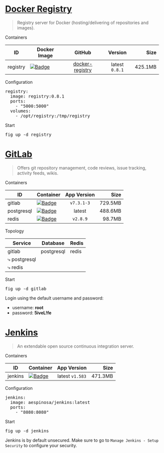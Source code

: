 # [Docker Registry](https://github.com/docker/docker-registry)

> Registry server for Docker (hosting/delivering of repositories and images).

Containers

|ID           |Docker Image                                                                                               |GitHub                                                                      |Version        |Size   |
|-------------|-----------------------------------------------------------------------------------------------------------|:--------------------------------------------------------------------------:|:-------------:|------:|
|registry     |[![Badge](http://dockeri.co/image/library/registry)](https://registry.hub.docker.com/u/library/registry/)  |[docker-registry](https://github.com/docker/docker-registry)         |latest  `0.8.1`|425.1MB|

Configuration

<pre>
registry:
  image: registry:0.8.1
  ports:
    - "5000:5000"
  volumes:
    - /opt/registry:/tmp/registry
</pre>

Start

<pre>
fig up -d registry
</pre>



# [GitLab](https://about.gitlab.com/)

> Offers git repository management, code reviews, issue tracking, activity feeds, wikis.

Containers

|ID        |Container                                                                                                |App Version    |Size   |
|----------|---------------------------------------------------------------------------------------------------------|:-------------:|------:|
|gitlab    |[![Badge](http://dockeri.co/image/sameersbn/gitlab)](https://github.com/sameersbn/docker-gitlab)         |`v7.3.1-3`     |729.5MB|
|postgresql|[![Badge](http://dockeri.co/image/orchardup/postgresql)](https://github.com/orchardup/docker-postgresql) |latest         |488.6MB|
|redis     |[![Badge](http://dockeri.co/image/_/redis)](https://registry.hub.docker.com/_/redis/)                    |`v2.8.9`       | 98.7MB|

Topology

|Service             |Database  |Redis|
|--------------------|----------|-----|
|gitlab              |postgresql|redis|
| &#x2937; postgresql|          |     |
| &#x2937; redis     |          |     |

Start

<pre>
fig up -d gitlab
</pre>

Login using the default username and password:

* username: **root**
* password: **5iveL!fe**



# [Jenkins](http://jenkins-ci.org/)

> An extendable open source continuous integration server.

Containers

|ID           |Container                                                                                                  |App Version    |Size   |
|-------------|-----------------------------------------------------------------------------------------------------------|:-------------:|------:|
|jenkins      |[![Badge](http://dockeri.co/image/aespinosa/jenkins)](https://registry.hub.docker.com/u/aespinosa/jenkins/)|latest `v1.583`|471.3MB|

Configuration

<pre>
jenkins:
  image: aespinosa/jenkins:latest
  ports:
    - "8080:8080"
</pre>

Start

<pre>
fig up -d jenkins
</pre>

Jenkins is by default unsecured. Make sure to go to `Manage Jenkins - Setup Security` to configure your security.

